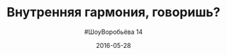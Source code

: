---
title: "Внутренняя гармония, говоришь?"
layout: show
video: "lBLw13JcLo0"
description: "Говорят, внутренняя гармония — это хорошо. А не мешает ли она развиваться?"
date: "2016-05-28"
episode: 14
picture: show/14.jpg
exportlogo: show/export/14.jpg
subtitle: '#ШоуВоробьёва 14'
---